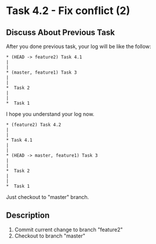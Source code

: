 # Task 4.2 - Fix conflict (2)

## Discuss About Previous Task

After you done previous task, your log will be like the follow:

```
* (HEAD -> feature2) Task 4.1
|
|
* (master, feature1) Task 3
|
|
*  Task 2
|
|
*  Task 1
```

I hope you understand your log now.

```
* (feature2) Task 4.2
|
|
* Task 4.1
|
|
* (HEAD -> master, feature1) Task 3
|
|
*  Task 2
|
|
*  Task 1
```

Just checkout to "master" branch.

## Description

1. Commit current change to branch "feature2"
2. Checkout to branch "master"

